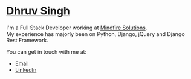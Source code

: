 [Dhruv Singh](http://dhruvsingh.github.io/)
====================
I'm a Full Stack Developer working at [Mindfire Solutions](www.mindfiresolutions.com).  
My experience has majorly been on Python, Django, jQuery and Django Rest Framework.

You can get in touch with me at:
- [Email](mailto:dhruvsingh.er@gmail.com)
- [LinkedIn](https://in.linkedin.com/in/fuzzylogic)
